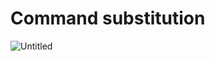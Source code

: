 # Command substitution

![Untitled](Command%20substitution%2099ee0e99c7644f38b3427e23056cb2e0/Untitled.png)